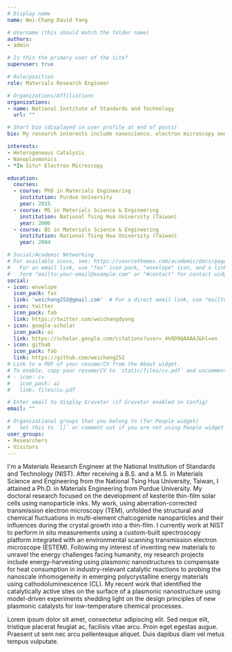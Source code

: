 ```yaml
---
# Display name
name: Wei-Chang David Yang

# Username (this should match the folder name)
authors:
- admin

# Is this the primary user of the site?
superuser: true

# Role/position
role: Materials Research Engineer

# Organizations/Affiliations
organizations:
- name: National Institute of Standards and Technology
  url: ""

# Short bio (displayed in user profile at end of posts)
bio: My research interests include nanoscience, electron microscopy and light-matter interactions.

interests:
- Heterogeneous Catalysis
- Nanoplasmonics
- *In Situ* Electron Microscopy

education:
  courses:
  - course: PhD in Materials Engineering
    institution: Purdue University
    year: 2015
  - course: MS in Materials Science & Engineering
    institution: National Tsing Hua University (Taiwan)
    year: 2006
  - course: BS in Materials Science & Engineering
    institution: National Tsing Hua University (Taiwan)
    year: 2004

# Social/Academic Networking
# For available icons, see: https://sourcethemes.com/academic/docs/page-builder/#icons
#   For an email link, use "fas" icon pack, "envelope" icon, and a link in the
#   form "mailto:your-email@example.com" or "#contact" for contact widget.
social:
- icon: envelope
  icon_pack: fas
  link: 'weichang252@gmail.com'  # For a direct email link, use "mailto:test@example.org".
- icon: twitter
  icon_pack: fab
  link: https://twitter.com/weichangdyang
- icon: google-scholar
  icon_pack: ai
  link: https://scholar.google.com/citations?user=_4kRD9QAAAAJ&hl=en
- icon: github
  icon_pack: fab
  link: https://github.com/weichang252
# Link to a PDF of your resume/CV from the About widget.
# To enable, copy your resume/CV to `static/files/cv.pdf` and uncomment the lines below.
# - icon: cv
#   icon_pack: ai
#   link: files/cv.pdf

# Enter email to display Gravatar (if Gravatar enabled in Config)
email: ""

# Organizational groups that you belong to (for People widget)
#   Set this to `[]` or comment out if you are not using People widget.
user_groups:
- Researchers
- Visitors
---
```


I'm a Materials Research Engineer at the National Institution of Standards and Technology (NIST). After receiving a B.S. and a M.S. in Materials Science and Engineering from the National Tsing Hua University, Taiwan, I attained a Ph.D. in Materials Engineering from Purdue University. My doctoral research focused on the development of kesterite thin-film solar cells using nanoparticle inks. My work, using aberration-corrected transmission electron microscopy (TEM), unfolded the structural and chemical fluctuations in multi-element chalcogenide nanoparticles and their influences during the crystal growth into a thin-film. I currently work at NIST to perform in situ measurements using a custom-built spectroscopy platform integrated with an environmental scanning transmission electron microscope (ESTEM). Following my interest of inventing new materials to unravel the energy challenges facing humanity, my research projects include energy-harvesting using plasmonic nanostructures to compensate for heat consumption in industry-relevant catalytic reactions to probing the nanoscale inhomogeneity in emerging polycrystalline energy materials using cathodoluminescence (CL). My recent work that identified the catalytically active sites on the surface of a plasmonic nanostructure using model-driven experiments shedding light on the design principles of new plasmonic catalysts for low-temperature chemical processes. 

Lorem ipsum dolor sit amet, consectetur adipiscing elit. Sed neque elit, tristique placerat feugiat ac, facilisis vitae arcu. Proin eget egestas augue. Praesent ut sem nec arcu pellentesque aliquet. Duis dapibus diam vel metus tempus vulputate.
